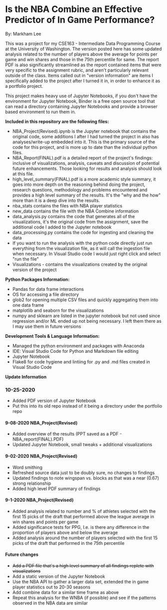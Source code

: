 # Is the NBA Combine an Effective Predictor of In Game Performance?

By: Markham Lee

This was a project for my CSE163 - Intermediate Data Programming Course at the University of Washington. The version posted here has some updated analysis related to the number of players above the average for points per game and win shares and those in the 75th percentile for same. The report PDF is also significantly streamlined as the report contained items that were very specific to the assignment rubric, and aren't particularly relevant outside of the class. Items called out in "version information" are items I specifically added to the project after I turned it in, in order to enhance it as a portfolio project.

This project makes heavy use of Jupyter Notebooks, if you don't have the environment for Jupyter Notebook, Binder is a free open source tool that can read a directory containing Jupyter Notebooks and provide a browser based environment to run them  in.

**Included in this repository are the following files:**

* NBA_Project(Revised).ipynb is the Jupyter notebook that contains the original code, some additions I after I had turned the project in also has analyses/write-up embedded into it. This is the primary source of the code for this project, and is more up to date than the individual python files. 
* NBA_Report(FINAL).pdf is a detailed report of the project's findings: inclusive of visualizations, analysis, caveats and discussion of potential future enhancements. Those looking for results and analysis should look at this file.
* high_level_summary(FINAL).pdf is a more academic style summary, it goes into more depth on the reasoning behind doing the project, research questions, methodology and problems encountered and provides a high level summary of the results. It's the "why and the how" more than it is a deep dive into the results. 
* nba_stats contains the files with NBA player statistics
* new_data contains the file with the NBA Combine information
* data_analysis.py contains the code that generates all of the visualizations, it's the original code from the assignment, save the additional code I added to the Jupyter notebook
* data_processing.py contains the code for ingesting and cleaning the data
* If you want to run the analysis with the python code directly just run everything from the visualization file, as it will call the ingestion file when necessary. In Visual Studio code I would just right click and select "run the file"  
* Visualizations - contains the visualizations created by the original version of the project

**Python Packages Information:**

* Pandas for data frame interactions
* OS for accessing a file directory
* glob2 for opening multiple CSV files and quickly aggregating them into one data frame
* matplotlib and seaborn for the visualizations
* numpy and sklearn are listed in the jupyter notebook but not used since regression and/or ML ended up not being necessary. I left them there as I may use them in future versions

**Development Tools & Language Information:**

* Managed the python environment and packages with Anaconda
* IDE: Visual Studio Code for Python and Markdown file editing
* Jupyter Notebook
* Flake8 for code hygiene and lintiing for .py and .md files created in Visual Studio Code

**Update Information**

### 10-25-2020
* Added PDF version of Jupyter Notebook 
* Put this into its old repo instead of it being a directory under the portfolio repo

#### 9-08-2020 NBA_Project(Revised)

* Added overview of the results (PPT saved as a PDF - NBA_report(FINAL).PDF)
* Updated Jupyter Notebook, small tweaks + additional visualizations

#### 9-02-2020 NBA_Project(Revised)

* Word smithing
* Refreshed source data just to be doubly sure, no changes to findings
* Updated findings to note wingspan vs. blocks as that was a near (0.67) strong relationship
* Added high level PDF summary of findings

#### 9-1-2020 NBA_Project(Revised)

* Added analysis related to number and % of athletes selected with the first 15 picks of the draft that performed above the league average in win shares and points per game
* Added significance tests for PPG, I.e. is there any difference in the proportion of players above and below the average
* Added analysis around the number of players selected with the first 15 picks of the draft that performed in the 75th percentile

#### Future changes

* ~~Add a PDF file that's a high level summary of all findings replete with visualizations~~
* Add a static version of the Jupyter Notebook
* Use the NBA API to gather a larger data set, extended the in game player statistics out to 20-30 seasons
* Add combine data for a similar time frame as above
* Repeat this analysis for the WNBA (if possible) and see if the patterns observed in the NBA data are similar
